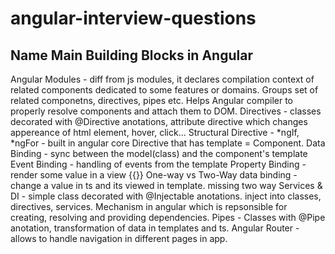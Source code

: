 # angular-interview-questions

## Name Main Building Blocks in Angular
Angular Modules - diff from js modules, it declares compilation context of related components dedicated to some features or domains. Groups set of related componetns, directives, pipes etc. Helps Angular compiler to properly resolve components and attach them to DOM. 
Directives - classes decorated with @Directive anotations, attribute directive which changes appereance of html element, hover, click...
Structural Directive - *ngIf, *ngFor - built in angular core
Directive that has template = Component.
Data Binding - sync between the model(class) and the component's template
Event Binding - handling of events from the template
Property Binding - render some value in a view {{}}
One-way vs Two-Way data binding - change a value in ts and its viewed in template. missing two way
Services & DI - simple class decorated with @Injectable anotations. inject into classes, directives, services. Mechanism in angular which is repsonsible for creating, resolving and providing dependencies.
Pipes - Classes with @Pipe anotation, transformation of data in templates and ts.
Angular Router - allows to handle navigation in different pages in app.
